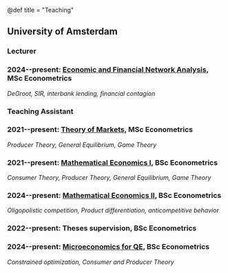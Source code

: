 @def title = "Teaching"
## University of Amsterdam

### Lecturer
### 2024--present: **[Economic and Financial Network Analysis](https://studiegids.uva.nl/xmlpages/page/2025-2026-en/search-course/course/131805)**, MSc Econometrics
*DeGroot, SIR, interbank lending, financial contagion*

### Teaching Assistant

### 2021--present: **[Theory of Markets](https://studiegids.uva.nl/xmlpages/page/2022-2023-en/search-course/course/101305)**, MSc Econometrics   

*Producer Theory, General Equilibrium, Game Theory*

### 2021--present: **[Mathematical Economics I](https://studiegids.uva.nl/xmlpages/page/2022-2023-en/search-course/course/101275)**, BSc Econometrics  

*Consumer Theory, Producer Theory, General Equilibrium, Game Theory*

### 2024--present: **[Mathematical Economics II](https://studiegids.uva.nl/xmlpages/page/2022-2023-en/search-course/course/101321)**, BSc Econometrics

*Oligopolistic competition, Product differentiation, anticompetitive behavior*

### 2022--present: **Theses supervision**, BSc Econometrics

### 2024--present: **[Microeconomics for QE](https://studiegids.uva.nl/xmlpages/page/2025-2026-en/search-course/course/132411)**, BSc Econometrics
*Constrained optimization, Consumer and Producer Theory*